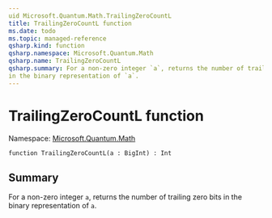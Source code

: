 ```yaml
---
uid Microsoft.Quantum.Math.TrailingZeroCountL
title: TrailingZeroCountL function
ms.date: todo
ms.topic: managed-reference
qsharp.kind: function
qsharp.namespace: Microsoft.Quantum.Math
qsharp.name: TrailingZeroCountL
qsharp.summary: For a non-zero integer `a`, returns the number of trailing zero bits
in the binary representation of `a`.
---
```


# TrailingZeroCountL function

Namespace: [Microsoft.Quantum.Math](xref:Microsoft.Quantum.Math)

```qsharp
function TrailingZeroCountL(a : BigInt) : Int
```

## Summary
For a non-zero integer `a`, returns the number of trailing zero bits
in the binary representation of `a`.
